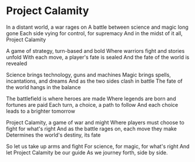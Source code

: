 # Project Calamity

In a distant world, a war rages on
A battle between science and magic long gone
Each side vying for control, for supremacy
And in the midst of it all, Project Calamity

A game of strategy, turn-based and bold
Where warriors fight and stories unfold
With each move, a player's fate is sealed
And the fate of the world is revealed

Science brings technology, guns and machines
Magic brings spells, incantations, and dreams
And as the two sides clash in battle
The fate of the world hangs in the balance

The battlefield is where heroes are made
Where legends are born and fortunes are paid
Each turn, a choice, a path to follow
And each choice leads to a brighter tomorrow

Project Calamity, a game of war and might
Where players must choose to fight for what's right
And as the battle rages on, each move they make
Determines the world's destiny, its fate

So let us take up arms and fight
For science, for magic, for what's right
And let Project Calamity be our guide
As we journey forth, side by side.
